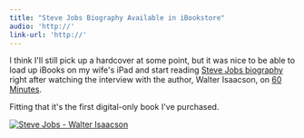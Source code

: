 ```yaml
---
title: "Steve Jobs Biography Available in iBookstore"
audio: 'http://'
link-url: 'http://'
---
```

<p>I think I'll still pick up a hardcover at some point, but it was nice to be able to load up iBooks on my wife's iPad and start reading <a href="http://click.linksynergy.com/fs-bin/stat?id=6PFrOqNV4B8&offerid=146261&type=3&subid=0&tmpid=1826&RD_PARM1=http%253A%252F%252Fitunes.apple.com%252Fca%252Fbook%252Fsteve-jobs%252Fid431617578%253Fmt%253D11%2526uo%253D4%2526partnerId%253D30" target="itunes_store">Steve Jobs biography</a> right after watching the interview with the author, Walter Isaacson, on <a href="http://mashable.com/2011/10/23/steve-jobs-walter-isaacson-60-minutes-video/">60 Minutes</a>. </p>
<p>Fitting that it's the first digital-only book I've purchased.</p>
<p><a href="http://click.linksynergy.com/fs-bin/stat?id=6PFrOqNV4B8&offerid=146261&type=3&subid=0&tmpid=1826&RD_PARM1=http%253A%252F%252Fitunes.apple.com%252Fca%252Fbook%252Fsteve-jobs%252Fid431617578%253Fmt%253D11%2526uo%253D4%2526partnerId%253D30" target="itunes_store"><img src="http://ax.phobos.apple.com.edgesuite.net/images/web/linkmaker/badge_bookstore-lrg.gif" alt="Steve Jobs - Walter Isaacson" style="border: 0;"/></a></p>
